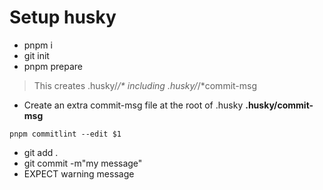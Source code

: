 # Setup husky
- pnpm i
- git init 
- pnpm prepare
> This creates .husky/_/* including .husky/_/*commit-msg
- Create an extra commit-msg file at the root of .husky
**.husky/commit-msg**
```
pnpm commitlint --edit $1
```
- git add .
- git commit -m"my message"
- EXPECT warning message

